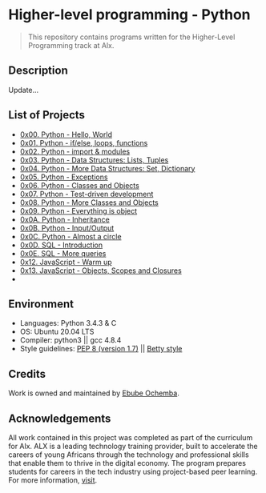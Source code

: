 # Higher-level programming - Python

> This repository contains programs written for the Higher-Level Programming track at Alx.

## Description

Update...

## List of Projects

- [0x00. Python - Hello, World](https://github.com/Ebube-Ochemba/alx-higher_level_programming/tree/master/0x00-python-hello_world)
- [0x01. Python - if/else, loops, functions](https://github.com/Ebube-Ochemba/alx-higher_level_programming/tree/master/0x01-python-if_else_loops_functions)
- [0x02. Python - import & modules](https://github.com/Ebube-Ochemba/alx-higher_level_programming/tree/master/0x02-python-import_modules)
- [0x03. Python - Data Structures: Lists, Tuples](https://github.com/Ebube-Ochemba/alx-higher_level_programming/tree/master/0x03-python-data_structures)
- [0x04. Python - More Data Structures: Set, Dictionary](https://github.com/Ebube-Ochemba/alx-higher_level_programming/tree/master/0x04-python-more_data_structures)
- [0x05. Python - Exceptions](https://github.com/Ebube-Ochemba/alx-higher_level_programming/tree/master/0x05-python-exceptions)
- [0x06. Python - Classes and Objects](https://github.com/Ebube-Ochemba/alx-higher_level_programming/tree/master/0x06-python-classes)
- [0x07. Python - Test-driven development](https://github.com/Ebube-Ochemba/alx-higher_level_programming/tree/master/0x07-python-test_driven_development)
- [0x08. Python - More Classes and Objects](https://github.com/Ebube-Ochemba/alx-higher_level_programming/tree/master/0x08-python-more_classes)
- [0x09. Python - Everything is object](https://github.com/Ebube-Ochemba/alx-higher_level_programming/tree/master/0x09-python-everything_is_object)
- [0x0A. Python - Inheritance](https://github.com/Ebube-Ochemba/alx-higher_level_programming/tree/master/0x0A-python-inheritance)
- [0x0B. Python - Input/Output](https://github.com/Ebube-Ochemba/alx-higher_level_programming/tree/master/0x0B-python-input_output)
- [0x0C. Python - Almost a circle](https://github.com/Ebube-Ochemba/alx-higher_level_programming/tree/master/0x0C-python-almost_a_circle)
- [0x0D. SQL - Introduction](https://github.com/Ebube-Ochemba/alx-higher_level_programming/tree/master/0x0D-SQL_introduction)
- [0x0E. SQL - More queries](https://github.com/Ebube-Ochemba/alx-higher_level_programming/tree/master/0x0E-SQL_more_queries)
- [0x12. JavaScript - Warm up](https://github.com/Ebube-Ochemba/alx-higher_level_programming/tree/master/0x12-javascript-warm_up)
- [0x13. JavaScript - Objects, Scopes and Closures](https://github.com/Ebube-Ochemba/alx-higher_level_programming/tree/master/0x13-javascript_objects_scopes_closures)
- [](https://github.com/Ebube-Ochemba/alx-higher_level_programming/tree/master/)

## Environment

- Languages: Python 3.4.3 & C
- OS: Ubuntu 20.04 LTS
- Compiler: python3 ||  gcc 4.8.4
- Style guidelines: [PEP 8 (version 1.7)](https://peps.python.org/pep-0008/) || [Betty style](https://github.com/holbertonschool/Betty/wiki)

## Credits

Work is owned and maintained by [Ebube Ochemba](https://twitter.com/ebube116).

## Acknowledgements

All work contained in this project was completed as part of the curriculum for Alx. ALX is a leading technology training provider, built to accelerate the careers of young Africans through the technology and professional skills that enable them to thrive in the digital economy. The program prepares students for careers in the tech industry using project-based peer learning. For more information, [visit](https://www.alxafrica.com/).
